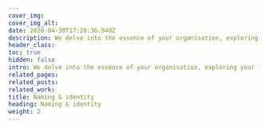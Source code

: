 ```yaml
---
cover_img: 
cover_img_alt:
date: 2020-04-30T17:28:36.948Z
description: We delve into the essence of your organisation, exploring your fundamental beliefs to craft brand and product names that define your distinct identity for the world 
header_class: 
toc: true
hidden: false
intro: We delve into the essence of your organisation, exploring your fundamental beliefs to craft brand and product names that define your distinct identity for the world
related_pages:
related_posts:
related_work:
title: Naming & identity
heading: Naming & identity
weight: 2
---
```

